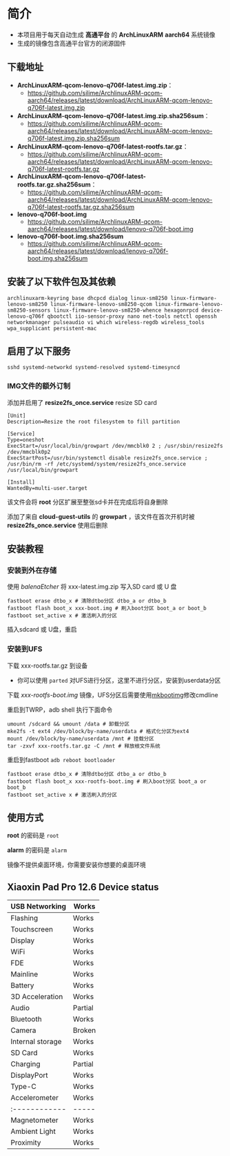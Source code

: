 # 简介
- 本项目用于每天自动生成 **高通平台** 的 **ArchLinuxARM** **aarch64** 系统镜像
- 生成的镜像包含高通平台官方的闭源固件

 ## 下载地址

- **ArchLinuxARM-qcom-lenovo-q706f-latest.img.zip**：
  - https://github.com/silime/ArchlinuxARM-qcom-aarch64/releases/latest/download/ArchLinuxARM-qcom-lenovo-q706f-latest.img.zip
- **ArchLinuxARM-qcom-lenovo-q706f-latest.img.zip.sha256sum**：
  - https://github.com/silime/ArchlinuxARM-qcom-aarch64/releases/latest/download/ArchLinuxARM-qcom-lenovo-q706f-latest.img.zip.sha256sum
- **ArchLinuxARM-qcom-lenovo-q706f-latest-rootfs.tar.gz**：
  - https://github.com/silime/ArchlinuxARM-qcom-aarch64/releases/latest/download/ArchLinuxARM-qcom-lenovo-q706f-latest-rootfs.tar.gz
- **ArchLinuxARM-qcom-lenovo-q706f-latest-rootfs.tar.gz.sha256sum**：
  - https://github.com/silime/ArchlinuxARM-qcom-aarch64/releases/latest/download/ArchLinuxARM-qcom-lenovo-q706f-latest-rootfs.tar.gz.sha256sum
- **lenovo-q706f-boot.img**
  - https://github.com/silime/ArchlinuxARM-qcom-aarch64/releases/latest/download/lenovo-q706f-boot.img
- **lenovo-q706f-boot.img.sha256sum**
  - https://github.com/silime/ArchlinuxARM-qcom-aarch64/releases/latest/download/lenovo-q706f-boot.img.sha256sum

 ## 安装了以下软件包及其依赖

  ```
  archlinuxarm-keyring base dhcpcd dialog linux-sm8250 linux-firmware-lenovo-sm8250 linux-firmware-lenovo-sm8250-qcom linux-firmware-lenovo-sm8250-sensors linux-firmware-lenovo-sm8250-whence hexagonrpcd device-lenovo-q706f qbootctl iio-sensor-proxy nano net-tools netctl openssh networkmanager pulseaudio vi which wireless-regdb wireless_tools wpa_supplicant persistent-mac
  ```
  

 ## 启用了以下服务

  ```
  sshd systemd-networkd systemd-resolved systemd-timesyncd
  ```

  ### IMG文件的额外订制
  
  添加并启用了 **resize2fs_once.service** resize SD card
  
  ```
  [Unit]
  Description=Resize the root filesystem to fill partition

  [Service]
  Type=oneshot
  ExecStart=/usr/local/bin/growpart /dev/mmcblk0 2 ; /usr/sbin/resize2fs /dev/mmcblk0p2
  ExecStartPost=/usr/bin/systemctl disable resize2fs_once.service ; /usr/bin/rm -rf /etc/systemd/system/resize2fs_once.service /usr/local/bin/growpart

  [Install]
  WantedBy=multi-user.target
  ```
  
  该文件会将 **root** 分区扩展至整张sd卡并在完成后将自身删除
  
  添加了来自 **cloud-guest-utils** 的 **growpart** ，该文件在首次开机时被 **resize2fs_once.service** 使用后删除
  
  ## 安装教程
  
  ### 安装到外在存储
  
  使用 *balenaEtcher* 将 xxx-latest.img.zip 写入SD card 或 U 盘
  ```
  fastboot erase dtbo_x # 清除dtbo分区 dtbo_a or dtbo_b
  fastboot flash boot_x xxx-boot.img # 刷入boot分区 boot_a or boot_b
  fastboot set_active x # 激活刷入的分区
  ```
  插入sdcard 或 U盘，重启
  
  ### 安装到UFS
  下载 xxx-rootfs.tar.gz 到设备
  
  - 你可以使用 `parted` 对UFS进行分区，这里不进行分区，安装到userdata分区
  
  下载 *xxx-rootfs-boot.img* 镜像，UFS分区后需要使用[mkbootimg](https://android.googlesource.com/platform/system/tools/mkbootimg)修改cmdline
   
  重启到TWRP，adb shell 执行下面命令
  
  ```
  umount /sdcard && umount /data # 卸载分区
  mke2fs -t ext4 /dev/block/by-name/userdata # 格式化分区为ext4
  mount /dev/block/by-name/userdata /mnt # 挂载分区
  tar -zxvf xxx-rootfs.tar.gz -C /mnt # 释放根文件系统
  ```
  重启到fastboot `adb reboot bootloader`

  ```
  fastboot erase dtbo_x # 清除dtbo分区 dtbo_a or dtbo_b
  fastboot flash boot_x xxx-rootfs-boot.img # 刷入boot分区 boot_a or boot_b
  fastboot set_active x # 激活刷入的分区
  ```
 
  ## 使用方式

  **root** 的密码是 ```root```
  
  **alarm** 的密码是 ```alarm```
  
  镜像不提供桌面环境，你需要安装你想要的桌面环境

  ## Xiaoxin Pad Pro 12.6 Device status

| USB Networking   | Works   |
| :--------------- | ------- |
| Flashing         | Works   |
| Touchscreen      | Works   |
| Display          | Works   |
| WiFi             | Works   |
| FDE              | Works   |
| Mainline         | Works   |
| Battery          | Works   |
| 3D Acceleration  | Works   |
| Audio            | Partial |
| Bluetooth        | Works   |
| Camera           | Broken  |
| Internal storage | Works   |
| SD Card          | Works   |
| Charging         | Partial |
| DisplayPort      | Works   |
| Type-C           | Works   |
| Accelerometer    | Works   |
| :------------    | -----   |
| Magnetometer     | Works   |
| Ambient Light    | Works   |
| Proximity        | Works   |
